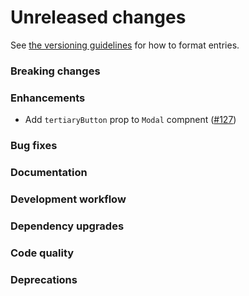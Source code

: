 # Unreleased changes

See [the versioning guidelines](VERSIONING.md) for how to format entries.

### Breaking changes

### Enhancements

-   Add `tertiaryButton` prop to `Modal` compnent ([#127](https://github.com/FieldLevel/FieldLevelPlaybook/pull/127))

### Bug fixes

### Documentation

### Development workflow

### Dependency upgrades

### Code quality

### Deprecations
